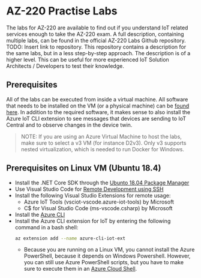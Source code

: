 # AZ-220 Practise Labs
The labs for AZ-220 are available to find out if you understand IoT related services enough to take the AZ-220 exam. A full description, containing multiple labs, can be found in the official AZ-220 Labs Github repository. TODO: Insert link to repository.
This repository contains a description for the same labs, but in a less step-by-step approach. The description is of a higher level. This can be useful for more experienced IoT Solution Architects / Developers to test their knowledge.

## Prerequisites
All of the labs can be executed from inside a virtual machine. All software that needs to be installed on the VM (or a physical machine) can be [found here](https://github.com/MicrosoftLearning/AZ-220-Microsoft-Azure-IoT-Developer/blob/master/lab.md). In addition to the required software, it makes sense to also install the Azure IoT CLI extension to see messages that devices are sending to IoT Central and to observe changes in the device twin.
> NOTE: If you are using an Azure Virtual Machine to host the labs, make sure to select a v3 VM (for instance D2v3). Only v3 supports nested virtualization, which is needed to run Docker for Windows.
## Prerequisites on Linux VM (Ubuntu 18.4)
- Install the .NET Core SDK through the [Ubunto 18.04 Package Manager](https://docs.microsoft.com/en-us/dotnet/core/install/linux-package-manager-ubuntu-1804)
- Use Visual Studio Code for [Remote Development using SSH](https://code.visualstudio.com/docs/remote/ssh)
- Install the following Visual Studio Extensions for remote usage:
  - Azure IoT Tools (vsciot-vscode.azure-iot-tools) by Microsoft
  - C$ for Visual Studio Code (ms-vscode.csharp) by Microsoft
- Install the [Azure CLI](https://docs.microsoft.com/en-us/cli/azure/install-azure-cli-apt?view=azure-cli-latest)
- Install the Azure CLI extension for IoT by entering the following command in a bash shell:
  ``` bash
  az extension add --name azure-cli-iot-ext
  ```
  - Because you are running on a Linux VM, you cannot install the Azure PowerShell, because it depends on Windows Powershell. However, you can still use Azure PowerShell scripts, but you have to make sure to execute them in an [Azure Cloud Shell](https://azure.microsoft.com/en-us/features/cloud-shell/).